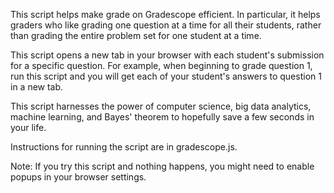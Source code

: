 This script helps make grade on Gradescope efficient. In particular, it helps graders who like grading one question at a time 
for all their students, rather than grading the entire problem set for one student at a time. 

This script opens a new tab in your browser with each student's submission for a specific question. For example, when
beginning to grade question 1, run this script and you will get each of your student's answers to question
1 in a new tab.

This script harnesses the power of computer science, big data analytics, machine learning, and Bayes' theorem to 
hopefully save a few seconds in your life.

Instructions for running the script are in gradescope.js.

Note:
If you try this script and nothing happens, you might need to enable popups in your browser settings.
